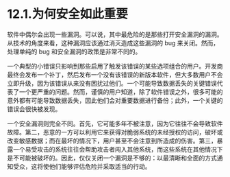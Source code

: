 # 12.1.为何安全如此重要

软件中偶尔会出现一些漏洞。可以说，其中最危险的是那些打开安全漏洞的漏洞。从技术的角度来看，这种漏洞应该通过消灭造成这些漏洞的 bug 来关闭。然而，处理单纯的 bug 和安全漏洞的政策是非常不同的。

一个典型的小错误只影响到那些启用了触发该错误的某些选项组合的用户。开发商最终会发布一个补丁，然后发布一个没有该错误的新版本软件，但大多数用户不会立即升级，因为该错误从来没有困扰过他们。一个可能导致数据丢失的关键错误代表了一个更严重的问题。然而，谨慎的用户知道，除了软件错误之外，很多可能的意外都有可能导致数据丢失，因此他们会对重要数据进行备份；此外，一个关键的错误会很快被发现。

一个安全漏洞则完全不同。首先，它可能多年不被注意，因为它往往不会导致软件故障。第二，恶意的一方可以利用它来获得对脆弱系统的未经授权的访问，破坏或改变敏感数据；而在最坏的情况下，用户甚至不会注意到所造成的伤害。第三，暴露一个易受攻击的系统往往会帮助攻击者闯入其他系统，而这些系统在其他情况下是不可能被破坏的。因此，仅仅关闭一个漏洞是不够的：以最清晰和全面的方式通知受众，这将使他们能够评估危险并采取适当的行动。

